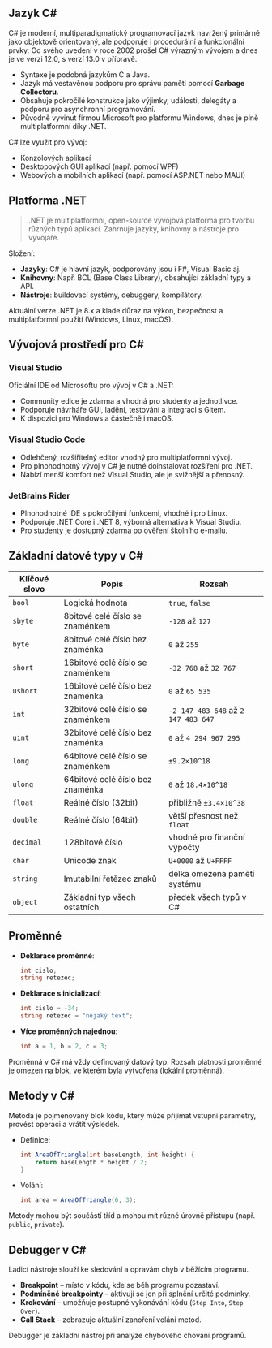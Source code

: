 ## Jazyk C#

C# je moderní, multiparadigmatický programovací jazyk navržený primárně jako objektově orientovaný, ale podporuje i procedurální a funkcionální prvky. Od svého uvedení v roce 2002 prošel C# výrazným vývojem a dnes je ve verzi 12.0, s verzí 13.0 v přípravě.

- Syntaxe je podobná jazykům C a Java.
- Jazyk má vestavěnou podporu pro správu paměti pomocí **Garbage Collectoru**.
- Obsahuje pokročilé konstrukce jako výjimky, události, delegáty a podporu pro asynchronní programování.
- Původně vyvinut firmou Microsoft pro platformu Windows, dnes je plně multiplatformní díky .NET.

C# lze využít pro vývoj:
- Konzolových aplikací
- Desktopových GUI aplikací (např. pomocí WPF)
- Webových a mobilních aplikací (např. pomocí ASP.NET nebo MAUI)

## Platforma .NET

>.NET je multiplatformní, open-source vývojová platforma pro tvorbu různých typů aplikací. Zahrnuje jazyky, knihovny a nástroje pro vývojáře.

Složení:
- **Jazyky**: C# je hlavní jazyk, podporovány jsou i F#, Visual Basic aj.
- **Knihovny**: Např. BCL (Base Class Library), obsahující základní typy a API.
- **Nástroje**: buildovací systémy, debuggery, kompilátory.

Aktuální verze .NET je 8.x a klade důraz na výkon, bezpečnost a multiplatformní použití (Windows, Linux, macOS).

## Vývojová prostředí pro C#

### Visual Studio
Oficiální IDE od Microsoftu pro vývoj v C# a .NET:
- Community edice je zdarma a vhodná pro studenty a jednotlivce.
- Podporuje návrháře GUI, ladění, testování a integraci s Gitem.
- K dispozici pro Windows a částečně i macOS.

### Visual Studio Code
- Odlehčený, rozšiřitelný editor vhodný pro multiplatformní vývoj.
- Pro plnohodnotný vývoj v C# je nutné doinstalovat rozšíření pro .NET.
- Nabízí menší komfort než Visual Studio, ale je svižnější a přenosný.

### JetBrains Rider
- Plnohodnotné IDE s pokročilými funkcemi, vhodné i pro Linux.
- Podporuje .NET Core i .NET 8, výborná alternativa k Visual Studiu.
- Pro studenty je dostupný zdarma po ověření školního e-mailu.

## Základní datové typy v C#

| Klíčové slovo | Popis                              | Rozsah                               |
|---------------|-------------------------------------|--------------------------------------|
| `bool`        | Logická hodnota                    | `true`, `false`                      |
| `sbyte`       | 8bitové celé číslo se znaménkem    | `-128` až `127`                      |
| `byte`        | 8bitové celé číslo bez znaménka    | `0` až `255`                         |
| `short`       | 16bitové celé číslo se znaménkem   | `-32 768` až `32 767`                |
| `ushort`      | 16bitové celé číslo bez znaménka   | `0` až `65 535`                      |
| `int`         | 32bitové celé číslo se znaménkem   | `-2 147 483 648` až `2 147 483 647`  |
| `uint`        | 32bitové celé číslo bez znaménka   | `0` až `4 294 967 295`              |
| `long`        | 64bitové celé číslo se znaménkem   | `±9.2×10^18`                         |
| `ulong`       | 64bitové celé číslo bez znaménka   | `0` až `18.4×10^18`                  |
| `float`       | Reálné číslo (32bit)               | přibližně `±3.4×10^38`              |
| `double`      | Reálné číslo (64bit)               | větší přesnost než `float`          |
| `decimal`     | 128bitové číslo                    | vhodné pro finanční výpočty         |
| `char`        | Unicode znak                       | `U+0000` až `U+FFFF`                 |
| `string`      | Imutabilní řetězec znaků           | délka omezena pamětí systému        |
| `object`      | Základní typ všech ostatních       | předek všech typů v C#              |

## Proměnné

- **Deklarace proměnné**:
  ```csharp
  int cislo;
  string retezec;
  ```

- **Deklarace s inicializací**:
  ```csharp
  int cislo = -34;
  string retezec = "nějaký text";
  ```

- **Více proměnných najednou**:
  ```csharp
  int a = 1, b = 2, c = 3;
  ```

Proměnná v C# má vždy definovaný datový typ. Rozsah platnosti proměnné je omezen na blok, ve kterém byla vytvořena (lokální proměnná).

## Metody v C#

Metoda je pojmenovaný blok kódu, který může přijímat vstupní parametry, provést operaci a vrátit výsledek.

- Definice:
  ```csharp
  int AreaOfTriangle(int baseLength, int height) {
      return baseLength * height / 2;
  }
  ```

- Volání:
  ```csharp
  int area = AreaOfTriangle(6, 3);
  ```

Metody mohou být součástí tříd a mohou mít různé úrovně přístupu (např. `public`, `private`).

## Debugger v C#

Ladicí nástroje slouží ke sledování a opravám chyb v běžícím programu.

- **Breakpoint** – místo v kódu, kde se běh programu pozastaví.
- **Podmíněné breakpointy** – aktivují se jen při splnění určité podmínky.
- **Krokování** – umožňuje postupné vykonávání kódu (`Step Into`, `Step Over`).
- **Call Stack** – zobrazuje aktuální zanoření volání metod.

Debugger je základní nástroj při analýze chybového chování programů.

